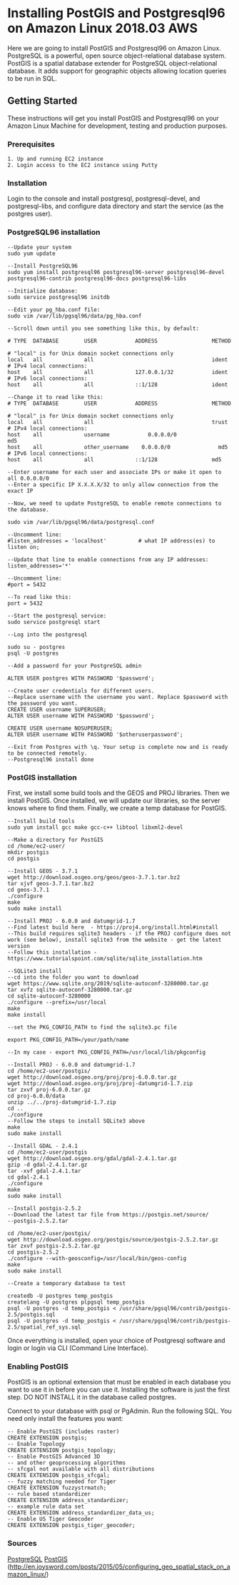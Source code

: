 # Installing PostGIS and Postgresql96 on Amazon Linux 2018.03 AWS
Here we are going to install PostGIS and Postgresql96 on Amazon Linux. 
PostgreSQL is a powerful, open source object-relational database system.
PostGIS is a spatial database extender for PostgreSQL object-relational database. It adds support for geographic objects allowing location queries to be run in SQL.

## Getting Started
These instructions will get you install PostGIS and Postgresql96 on your Amazon Linux Machine for development, testing and production purposes.

### Prerequisites

```
1. Up and running EC2 instance
2. Login access to the EC2 instance using Putty
```

### Installation

Login to the console and install postgresql, postgresql-devel, and postgresql-libs, and configure data directory and start the service (as the postgres user).

### PostgreSQL96 installation

```
--Update your system
sudo yum update

--Install PostgreSQL96
sudo yum install postgresql96 postgresql96-server postgresql96-devel postgresql96-contrib postgresql96-docs postgresql96-libs

--Initialize database:
sudo service postgresql96 initdb

--Edit your pg_hba.conf file:
sudo vim /var/lib/pgsql96/data/pg_hba.conf

--Scroll down until you see something like this, by default:

# TYPE  DATABASE        USER            ADDRESS                 METHOD

# "local" is for Unix domain socket connections only
local   all             all                                     ident
# IPv4 local connections:
host    all             all             127.0.0.1/32            ident
# IPv6 local connections:
host    all             all             ::1/128                 ident

--Change it to read like this:
# TYPE  DATABASE        USER            ADDRESS                 METHOD

# "local" is for Unix domain socket connections only
local   all             all                                     trust
# IPv4 local connections:
host    all             username	        0.0.0.0/0               md5
host    all             other_username    0.0.0.0/0               md5
# IPv6 local connections:
host    all             all             ::1/128                 md5

--Enter username for each user and associate IPs or make it open to all 0.0.0.0/0
--Enter a specific IP X.X.X.X/32 to only allow connection from the exact IP

--Now, we need to update PostgreSQL to enable remote connections to the database.

sudo vim /var/lib/pgsql96/data/postgresql.conf

--Uncomment line:
#listen_addresses = 'localhost'          # what IP address(es) to listen on;

--Update that line to enable connections from any IP addresses:
listen_addresses='*'

--Uncomment line:
#port = 5432

--To read like this:
port = 5432

--Start the postgresql service:
sudo service postgresql start

--Log into the postgresql

sudo su - postgres
psql -U postgres

--Add a password for your PostgreSQL admin

ALTER USER postgres WITH PASSWORD '$password';

--Create user credentials for different users.
--Replace username with the username you want. Replace $password with the password you want.
CREATE USER username SUPERUSER;
ALTER USER username WITH PASSWORD '$password';

CREATE USER username NOSUPERUSER;
ALTER USER username WITH PASSWORD '$otheruserpassword';

--Exit from Postgres with \q. Your setup is complete now and is ready to be connected remotely.
--Postgresql96 install done
```
### PostGIS installation

First, we install some build tools and the GEOS and PROJ libraries. Then we install PostGIS. Once installed, we will update our libraries, so the server knows where to find them. Finally, we create a temp database for PostGIS.

```
--Install build tools
sudo yum install gcc make gcc-c++ libtool libxml2-devel

--Make a directory for PostGIS
cd /home/ec2-user/
mkdir postgis
cd postgis

--Install GEOS - 3.7.1
wget http://download.osgeo.org/geos/geos-3.7.1.tar.bz2
tar xjvf geos-3.7.1.tar.bz2
cd geos-3.7.1
./configure
make
sudo make install

--Install PROJ - 6.0.0 and datumgrid-1.7 
--Find latest build here  - https://proj4.org/install.html#install
--This build requires sqlite3 headers - if the PROJ configure does not work (see below), install sqlite3 from the website - get the latest version
--Follow this installation - https://www.tutorialspoint.com/sqlite/sqlite_installation.htm

--SQLite3 install
--cd into the folder you want to download
wget https://www.sqlite.org/2019/sqlite-autoconf-3280000.tar.gz
tar xvfz sqlite-autoconf-3280000.tar.gz
cd sqlite-autoconf-3280000
./configure --prefix=/usr/local
make
make install

--set the PKG_CONFIG_PATH to find the sqlite3.pc file

export PKG_CONFIG_PATH=/your/path/name

--In my case - export PKG_CONFIG_PATH=/usr/local/lib/pkgconfig

--Install PROJ - 6.0.0 and datumgrid-1.7
cd /home/ec2-user/postgis/
wget http://download.osgeo.org/proj/proj-6.0.0.tar.gz
wget http://download.osgeo.org/proj/proj-datumgrid-1.7.zip
tar zxvf proj-6.0.0.tar.gz
cd proj-6.0.0/data
unzip ../../proj-datumgrid-1.7.zip
cd ..
./configure  
--Follow the steps to install SQLite3 above 
make
sudo make install

--Install GDAL - 2.4.1
cd /home/ec2-user/postgis
wget http://download.osgeo.org/gdal/gdal-2.4.1.tar.gz
gzip -d gdal-2.4.1.tar.gz
tar -xvf gdal-2.4.1.tar
cd gdal-2.4.1
./configure
make
sudo make install

--Install postgis-2.5.2
--Download the latest tar file from https://postgis.net/source/
--postgis-2.5.2.tar

cd /home/ec2-user/postgis/
wget http://download.osgeo.org/postgis/source/postgis-2.5.2.tar.gz
tar zxvf postgis-2.5.2.tar.gz 
cd postgis-2.5.2
./configure --with-geosconfig=/usr/local/bin/geos-config
make
sudo make install

--Create a temporary database to test

createdb -U postgres temp_postgis
createlang -U postgres plpgsql temp_postgis
psql -U postgres -d temp_postgis < /usr/share/pgsql96/contrib/postgis-2.5/postgis.sql
psql -U postgres -d temp_postgis < /usr/share/pgsql96/contrib/postgis-2.5/spatial_ref_sys.sql
```
Once everything is installed, open your choice of Postgresql software and login or login via CLI (Command Line Interface).

### Enabling PostGIS
PostGIS is an optional extension that must be enabled in each database you want to use it in before you can use it. Installing the software is just the first step. DO NOT INSTALL it in the database called postgres.

Connect to your database with psql or PgAdmin. Run the following SQL. You need only install the features you want:


```
-- Enable PostGIS (includes raster)
CREATE EXTENSION postgis;
-- Enable Topology
CREATE EXTENSION postgis_topology;
-- Enable PostGIS Advanced 3D
-- and other geoprocessing algorithms
-- sfcgal not available with all distributions
CREATE EXTENSION postgis_sfcgal;
-- fuzzy matching needed for Tiger
CREATE EXTENSION fuzzystrmatch;
-- rule based standardizer
CREATE EXTENSION address_standardizer;
-- example rule data set
CREATE EXTENSION address_standardizer_data_us;
-- Enable US Tiger Geocoder
CREATE EXTENSION postgis_tiger_geocoder;
```

### Sources
[PostgreSQL](https://www.postgresql.org/)
[PostGIS](https://postgis.net/install/)
(http://en.joysword.com/posts/2015/05/configuring_geo_spatial_stack_on_amazon_linux/)
